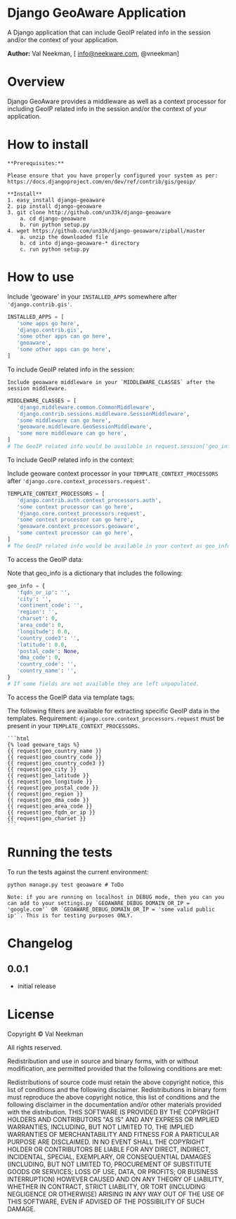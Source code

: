 Django GeoAware Application
====================

A Django application that can include GeoIP related info in the session and/or the context of your application.

**Author:** Val Neekman, [ info@neekware.com, @vneekman]

Overview
========

Django GeoAware provides a middleware as well as a context processor for including
GeoIP related info in the session and/or the context of your application.

How to install
==================

    **Prerequisites:**
    
    Please ensure that you have properly configured your system as per:
    https://docs.djangoproject.com/en/dev/ref/contrib/gis/geoip/
    
    **Install**
    1. easy_install django-geoaware
    2. pip install django-geoaware
    3. git clone http://github.com/un33k/django-geoaware
        a. cd django-geoaware
        b. run python setup.py
    4. wget https://github.com/un33k/django-geoaware/zipball/master
        a. unzip the downloaded file
        b. cd into django-geoaware-* directory
        c. run python setup.py

How to use
=================


Include 'geoware' in your `INSTALLED_APPS` somewhere after `'django.contrib.gis'`.

   ```python
   INSTALLED_APPS = [
      'some apps go here',
      'django.contrib.gis',
      'some other apps can go here',
      'geoaware',
      'some other apps can go here',
   ]
   ```

To include GeoIP related info in the session:
    
    Include geoaware middleware in your `MIDDLEWARE_CLASSES` after the session middleware.

   ```python
   MIDDLEWARE_CLASSES = [
      'django.middleware.common.CommonMiddleware',
      'django.contrib.sessions.middleware.SessionMiddleware',
      'some middleware can go here',
      'geoaware.middleware.GeoSessionMiddleware',
      'some more middleware can go here',
   ] 
   # The GeoIP related info would be available in request.session['geo_info']
   ```

To include GeoIP related info in the context:
    
   Include geoware context processor in your `TEMPLATE_CONTEXT_PROCESSORS` after `'django.core.context_processors.request'`.
   
   ```python
   TEMPLATE_CONTEXT_PROCESSORS = [
      'django.contrib.auth.context_processors.auth',
      'some context processor can go here',
      'django.core.context_processors.request',
      'some context processor can go here',
      'geoaware.context_processors.geoaware',
      'some context processor can go here',
   ]
   # The GeoIP related info would be available in your context as geo_info.
   ```

To access the GeoIP data:

   Note that geo_info is a dictionary that includes the following:
   ```python
   geo_info = {
      'fqdn_or_ip': '',
      'city': '', 
      'continent_code': '', 
      'region': '',
      'charset': 0,
      'area_code': 0,
      'longitude': 0.0,
      'country_code3': '',
      'latitude': 0.0,
      'postal_code': None,
      'dma_code': 0,
      'country_code': '',
      'country_name': '',
   }
   # If some fields are not available they are left unpopulated.
   ```

To access the GoeIP data via template tags:

The following filters are available for extracting specific GeoIP data in the templates.
Requirement:  ``django.core.context_processors.request`` must be present in your `TEMPLATE_CONTEXT_PROCESSORS`.

    ```html
    {% load geoware_tags %}
    {{ request|geo_country_name }}
    {{ request|geo_country_code }}
    {{ request|geo_country_code3 }}
    {{ request|geo_city }}
    {{ request|geo_latitude }}
    {{ request|geo_longitude }}
    {{ request|geo_postal_code }}
    {{ request|geo_region }}
    {{ request|geo_dma_code }}
    {{ request|geo_area_code }}
    {{ request|geo_fqdn_or_ip }}
    {{ request|geo_charset }}
    ```

Running the tests
=================

To run the tests against the current environment:

    python manage.py test geoaware # ToDo

    Note: if you are running on localhost in DEBUG mode, then you can you can add to your settings.py `GEOAWARE_DEBUG_DOMAIN_OR_IP = 'google.com'` OR `GEOAWARE_DEBUG_DOMAIN_OR_IP = 'some valid public ip'`. This is for testing purposes ONLY.


Changelog
=========

0.0.1
-----
* initial release


License
=======

Copyright © Val Neekman

All rights reserved.

Redistribution and use in source and binary forms, with or without 
modification, are permitted provided that the following conditions are met:

Redistributions of source code must retain the above copyright notice, this 
list of conditions and the following disclaimer.
Redistributions in binary form must reproduce the above copyright notice, this 
list of conditions and the following disclaimer in the documentation and/or 
other materials provided with the distribution.
THIS SOFTWARE IS PROVIDED BY THE COPYRIGHT HOLDERS AND CONTRIBUTORS "AS IS" AND 
ANY EXPRESS OR IMPLIED WARRANTIES, INCLUDING, BUT NOT LIMITED TO, THE IMPLIED 
WARRANTIES OF MERCHANTABILITY AND FITNESS FOR A PARTICULAR PURPOSE ARE 
DISCLAIMED. IN NO EVENT SHALL THE COPYRIGHT HOLDER OR CONTRIBUTORS BE LIABLE 
FOR ANY DIRECT, INDIRECT, INCIDENTAL, SPECIAL, EXEMPLARY, OR CONSEQUENTIAL 
DAMAGES (INCLUDING, BUT NOT LIMITED TO, PROCUREMENT OF SUBSTITUTE GOODS OR 
SERVICES; LOSS OF USE, DATA, OR PROFITS; OR BUSINESS INTERRUPTION) HOWEVER 
CAUSED AND ON ANY THEORY OF LIABILITY, WHETHER IN CONTRACT, STRICT LIABILITY, 
OR TORT (INCLUDING NEGLIGENCE OR OTHERWISE) ARISING IN ANY WAY OUT OF THE USE 
OF THIS SOFTWARE, EVEN IF ADVISED OF THE POSSIBILITY OF SUCH DAMAGE.

